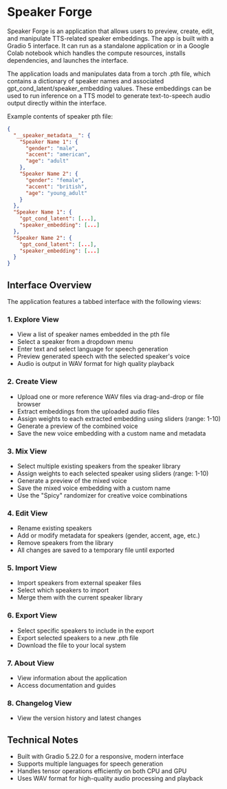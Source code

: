 # Speaker Forge

Speaker Forge is an application that allows users to preview, create, edit, and manipulate TTS-related speaker embeddings. The app is built with a Gradio 5 interface. It can run as a standalone application or in a Google Colab notebook which handles the compute resources, installs dependencies, and launches the interface.

The application loads and manipulates data from a torch .pth file, which contains a dictionary of speaker names and associated gpt_cond_latent/speaker_embedding values. These embeddings can be used to run inference on a TTS model to generate text-to-speech audio output directly within the interface.

Example contents of speaker pth file:

```json
{
  "__speaker_metadata__": {
    "Speaker Name 1": {
      "gender": "male",
      "accent": "american",
      "age": "adult"
    },
    "Speaker Name 2": {
      "gender": "female",
      "accent": "british",
      "age": "young_adult"
    }
  },
  "Speaker Name 1": {
    "gpt_cond_latent": [...],
    "speaker_embedding": [...]
  },
  "Speaker Name 2": {
    "gpt_cond_latent": [...],
    "speaker_embedding": [...]
  }
}
```

## Interface Overview

The application features a tabbed interface with the following views:

### 1. Explore View

- View a list of speaker names embedded in the pth file
- Select a speaker from a dropdown menu
- Enter text and select language for speech generation
- Preview generated speech with the selected speaker's voice
- Audio is output in WAV format for high quality playback

### 2. Create View

- Upload one or more reference WAV files via drag-and-drop or file browser
- Extract embeddings from the uploaded audio files
- Assign weights to each extracted embedding using sliders (range: 1-10)
- Generate a preview of the combined voice
- Save the new voice embedding with a custom name and metadata

### 3. Mix View

- Select multiple existing speakers from the speaker library
- Assign weights to each selected speaker using sliders (range: 1-10)
- Generate a preview of the mixed voice
- Save the mixed voice embedding with a custom name
- Use the "Spicy" randomizer for creative voice combinations

### 4. Edit View

- Rename existing speakers
- Add or modify metadata for speakers (gender, accent, age, etc.)
- Remove speakers from the library
- All changes are saved to a temporary file until exported

### 5. Import View

- Import speakers from external speaker files
- Select which speakers to import
- Merge them with the current speaker library

### 6. Export View

- Select specific speakers to include in the export
- Export selected speakers to a new .pth file
- Download the file to your local system

### 7. About View

- View information about the application
- Access documentation and guides

### 8. Changelog View

- View the version history and latest changes

## Technical Notes

- Built with Gradio 5.22.0 for a responsive, modern interface
- Supports multiple languages for speech generation
- Handles tensor operations efficiently on both CPU and GPU
- Uses WAV format for high-quality audio processing and playback
